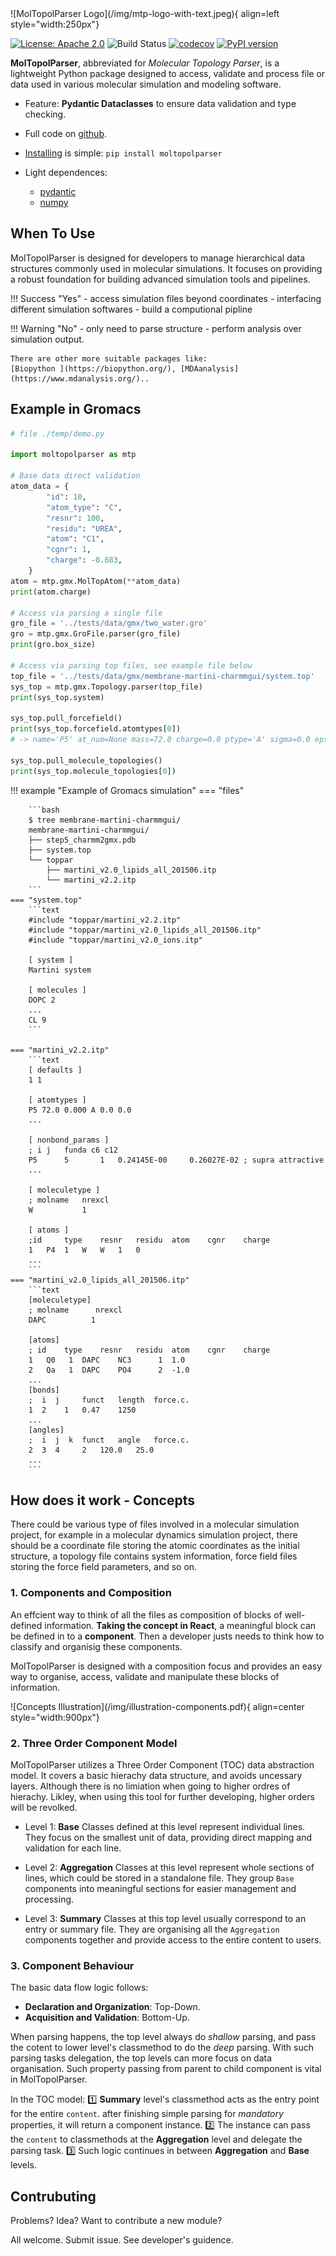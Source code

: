 <!-- # MolTopolParser -->
<style>
.hidden-title {
    display: none;
}
</style>

<h1 class="hidden-title">MolTopolParser</h1>

<div class="grid" markdown>
  ![MolTopolParser Logo](/img/mtp-logo-with-text.jpeg){ align=left style="width:250px"}
</div>

[![License: Apache 2.0](https://img.shields.io/badge/License-Apache%202.0-blue.svg)](https://www.apache.org/licenses/LICENSE-2.0)
![Build Status](https://github.com/xinmengbcr/MolTopolParser/actions/workflows/build.yml/badge.svg)
[![codecov](https://codecov.io/github/xinmengbcr/MolTopolParser/graph/badge.svg?token=9K93F2PXVW)](https://codecov.io/github/xinmengbcr/MolTopolParser)
[![PyPI version](https://badge.fury.io/py/moltopolparser.svg)](https://badge.fury.io/py/moltopolparser)


**MolTopolParser**, abbreviated for *Molecular Topology Parser*, 
is a lightweight Python package designed to access, validate and process file 
or data used in various molecular simulation and modeling software.

- Feature: __Pydantic Dataclasses__ to ensure data validation and type checking.
  
- Full code on [github](https://github.com/xinmengbcr/MolTopolParser).

- [Installing](install.md) is simple: `pip install moltopolparser`

- Light dependences:
    - [pydantic](https://pypi.org/project/pydantic/)
    - [numpy](https://pypi.org/project/numpy/)
   


## When To Use
MolTopolParser is designed for developers to manage hierarchical data 
structures commonly used in molecular simulations.
It focuses on providing a robust foundation for building advanced 
simulation tools and pipelines.

!!! Success "Yes"
    - access simulation files beyond coordinates 
    - interfacing different simulation softwares
    - build a computional pipline

!!! Warning "No"
    - only need to parse structure
    - perform analysis over simulation output. 

    There are other more suitable packages like:
    [Biopython ](https://biopython.org/), [MDAanalysis](https://www.mdanalysis.org/)..


## Example in Gromacs 


```python
# file ./temp/demo.py 

import moltopolparser as mtp

# Base data direct validation
atom_data = {
        "id": 10,
        "atom_type": "C",
        "resnr": 100,
        "residu": "UREA",
        "atom": "C1",
        "cgnr": 1,
        "charge": -0.683,
    }
atom = mtp.gmx.MolTopAtom(**atom_data)
print(atom.charge) 

# Access via parsing a single file
gro_file = '../tests/data/gmx/two_water.gro'
gro = mtp.gmx.GroFile.parser(gro_file)
print(gro.box_size)

# Access via parsing top files, see example file below
top_file = '../tests/data/gmx/membrane-martini-charmmgui/system.top'
sys_top = mtp.gmx.Topology.parser(top_file)
print(sys_top.system) 

sys_top.pull_forcefield()
print(sys_top.forcefield.atomtypes[0]) 
# -> name='P5' at_num=None mass=72.0 charge=0.0 ptype='A' sigma=0.0 epsilon=0.0

sys_top.pull_molecule_topologies()
print(sys_top.molecule_topologies[0])
```

!!! example "Example of Gromacs simulation"
    === "files"
        
        ```bash 
        $ tree membrane-martini-charmmgui/
        membrane-martini-charmmgui/
        ├── step5_charmm2gmx.pdb
        ├── system.top
        └── toppar
            ├── martini_v2.0_lipids_all_201506.itp
            └── martini_v2.2.itp
        ```
    === "system.top"
        ```text
        #include "toppar/martini_v2.2.itp"
        #include "toppar/martini_v2.0_lipids_all_201506.itp"
        #include "toppar/martini_v2.0_ions.itp"

        [ system ]
        Martini system

        [ molecules ]
        DOPC 2
        ...
        CL 9
        ```

    === "martini_v2.2.itp"
        ```text
        [ defaults ]
        1 1

        [ atomtypes ]
        P5 72.0 0.000 A 0.0 0.0
        ...
        
        [ nonbond_params ]
        ; i j	funda c6 c12 
        P5 	    5 	    1 	0.24145E-00 	0.26027E-02 ; supra attractive
        ...
        
        [ moleculetype ]
        ; molname  	nrexcl
        W 	    	1

        [ atoms ]
        ;id 	type 	resnr 	residu 	atom 	cgnr 	charge
        1 	P4 	1 	W 	W 	1 	0 
        ...
        ```
    === "martini_v2.0_lipids_all_201506.itp"
        ```text
        [moleculetype]
        ; molname      nrexcl
        DAPC          1

        [atoms]
        ; id 	type 	resnr 	residu 	atom 	cgnr 	charge
        1 	Q0 	 1 	DAPC 	NC3 	 1 	1.0 	
        2 	Qa 	 1 	DAPC 	PO4 	 2 	-1.0 	
        ...
        [bonds]
        ;  i  j 	funct 	length 	force.c.
        1  2 	1 	0.47 	1250 
        ...
        [angles]
        ;  i  j  k 	funct 	angle 	force.c.
        2  3  4 	2 	120.0 	25.0 	
        ...
        ```




## How does it work - Concepts

<!-- 
When front-end developers talk about code, it’s most often in the context of designing interfaces for the web. And the way we think of interface composition is in elements, like buttons, lists, navigation, and the likes. React provides an optimized and simplified way of expressing interfaces in these elements. It also helps build complex and tricky interfaces by organizing your interface into three key concepts— components, props, and state. -->

There could be various type of files involved in a molecular simulation project,
for example in a molecular dynamics simulation project, there should be a coordinate
file storing the atomic coordinates as the initial structure, a topology file contains
system information, force field files storing the force field parameters, and so on.





### 1. Components and Composition

An effcient way to think of all the files as composition of blocks of well-defined information.
__Taking the concept in React__, a meaningful block can be defined in to a __component__. Then a developer 
justs needs to think how to classify and organisig these components.

MolTopolParser is designed with a composition focus and provides an easy way to organise, access, validate and
manipulate these blocks of information. 

<div class="grid" markdown>
  ![Concepts Illustration](/img/illustration-components.pdf){ align=center style="width:900px"}
</div>


### 2. Three Order Component Model 

MolTopolParser utilizes a Three Order Component (TOC) data abstraction model.
It covers a basic hierachy data structure, and avoids uncessary layers. 
Although there is no limiation when going to higher ordres of hierachy. 
Likley, when using this tool for further developing, higher orders will be revolked. 

- Level 1: **Base**
Classes defined at this level represent individual lines. They
focus on the smallest unit of data, providing
direct mapping and validation for each line.

- Level 2: **Aggregation**
Classes at this level represent whole sections of lines, 
which could be stored in a standalone file.
They group `Base` components 
into meaningful sections for easier management and processing.

- Level 3: **Summary**
Classes at this top level usually correspond to an entry or summary file.
They are organising all the `Aggregation` components together and provide access to the entire content
to users. 


### 3. Component Behaviour 

The basic data flow logic follows: 

  - **Declaration and Organization**: Top-Down.
  - **Acquisition and Validation**: Bottom-Up.

When parsing happens, the top level always do *shallow* parsing,
and pass the cotent to lower level's classmethod to do the *deep* parsing. 
With such parsing tasks delegation, the top levels can more focus on 
data organisation. 
Such property passing from parent to child component is 
vital in MolTopolParser. 

In the TOC model: 
:one: **Summary** level's classmethod acts as the entry point for the entire `content`. 
after finishing simple parsing for *mandatory* properties, it will 
return a component instance. :two: The instance can pass the `content` to classmethods at the **Aggregation** level 
and delegate the parsing task. :three:  Such logic continues in between  **Aggregation** and **Base** levels. 


## Contrubuting 

Problems? Idea? Want to contribute a new module? 

All welcome. Submit issue. See developer's guidence. 
